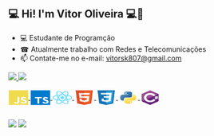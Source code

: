 ## 💻 Hi! I'm Vitor Oliveira 💻📌

- 💻 Estudante de Programção 
- ☎ Atualmente trabalho com Redes e Telecomunicações 
- 📫 Contate-me no e-mail: vitorsk807@gmail.com

<div>
  <a href = "https://github.com/offsvi">
  <img height = "180em" src = "https://github-readme-stats.vercel.app/api?username=anuraghazra&show_icons=true&theme=dark#gh-dark-mode-only](https://https://github.com/offsvi/github-readme-stats#gh-dark-mode-only)
">
  <img height = "180em" src = "https://github-readme-stats.vercel.app/api/top-langs/?username=anuraghazra&layout=compact-)](https://https://github.com/offsvi/github-readme-stats)">
</div>

<div style="display: inline_block"><br>
  <img align="center" alt="Rafa-Js" height="30" width="40" src="https://raw.githubusercontent.com/devicons/devicon/master/icons/javascript/javascript-plain.svg">
  <img align="center" alt="Rafa-Ts" height="30" width="40" src="https://raw.githubusercontent.com/devicons/devicon/master/icons/typescript/typescript-plain.svg">
  <img align="center" alt="Rafa-React" height="30" width="40" src="https://raw.githubusercontent.com/devicons/devicon/master/icons/react/react-original.svg">
  <img align="center" alt="Rafa-HTML" height="30" width="40" src="https://raw.githubusercontent.com/devicons/devicon/master/icons/html5/html5-original.svg">
  <img align="center" alt="Rafa-CSS" height="30" width="40" src="https://raw.githubusercontent.com/devicons/devicon/master/icons/css3/css3-original.svg">
  <img align="center" alt="Rafa-Python" height="30" width="40" src="https://raw.githubusercontent.com/devicons/devicon/master/icons/python/python-original.svg">
  <img align="center" alt="Rafa-Csharp" height="30" width="40" src="https://raw.githubusercontent.com/devicons/devicon/master/icons/csharp/csharp-original.svg">
  
  ##
  
</div>

<div> 
  
  <a href = "mailto:vitorsk807@gmail.com"><img src="https://img.shields.io/badge/-Gmail-%23333?style=for-the-badge&logo=gmail&logoColor=white" target="_blank"></a>
  <a href="https:https://www.linkedin.com/in/vitoroliveira07/" target="_blank"><img src="https://img.shields.io/badge/-LinkedIn-%230077B5?style=for-the-badge&logo=linkedin&logoColor=white" target="_blank"></a> 
  
</div>
